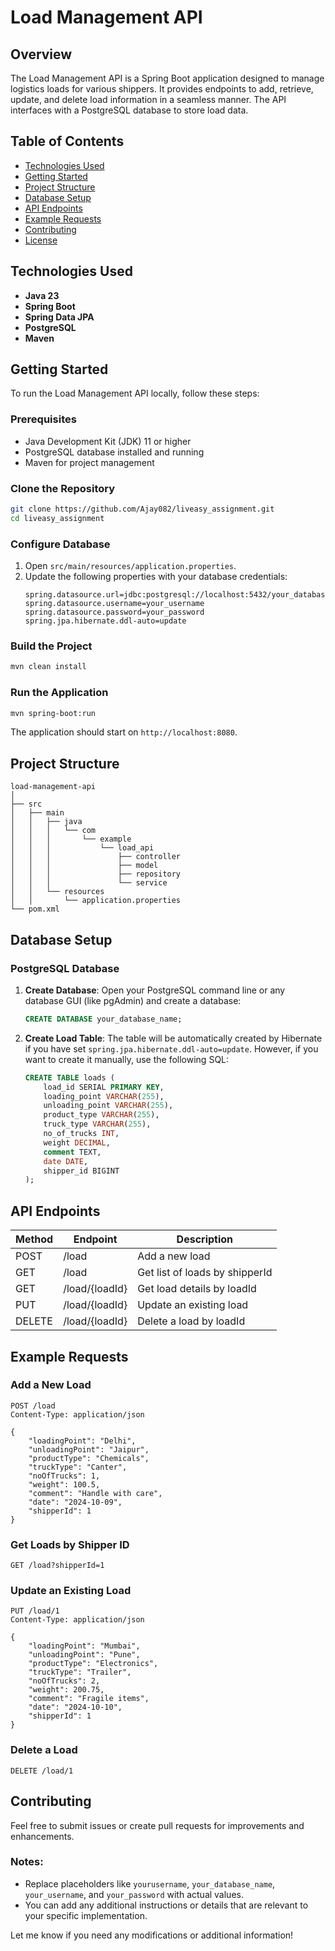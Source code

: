 # Load Management API

## Overview
The Load Management API is a Spring Boot application designed to manage logistics loads for various shippers. It provides endpoints to add, retrieve, update, and delete load information in a seamless manner. The API interfaces with a PostgreSQL database to store load data.

## Table of Contents
- [Technologies Used](#technologies-used)
- [Getting Started](#getting-started)
- [Project Structure](#project-structure)
- [Database Setup](#database-setup)
- [API Endpoints](#api-endpoints)
- [Example Requests](#example-requests)
- [Contributing](#contributing)
- [License](#license)

## Technologies Used
- **Java 23**
- **Spring Boot**
- **Spring Data JPA**
- **PostgreSQL**
- **Maven**

## Getting Started
To run the Load Management API locally, follow these steps:

### Prerequisites
- Java Development Kit (JDK) 11 or higher
- PostgreSQL database installed and running
- Maven for project management

### Clone the Repository
```bash
git clone https://github.com/Ajay082/liveasy_assignment.git
cd liveasy_assignment
```

### Configure Database
1. Open `src/main/resources/application.properties`.
2. Update the following properties with your database credentials:
   ```properties
   spring.datasource.url=jdbc:postgresql://localhost:5432/your_database_name
   spring.datasource.username=your_username
   spring.datasource.password=your_password
   spring.jpa.hibernate.ddl-auto=update
   ```

### Build the Project
```bash
mvn clean install
```

### Run the Application
```bash
mvn spring-boot:run
```
The application should start on `http://localhost:8080`.

## Project Structure
```
load-management-api
│
├── src
│   ├── main
│   │   ├── java
│   │   │   └── com
│   │   │       └── example
│   │   │           └── load_api
│   │   │               ├── controller
│   │   │               ├── model
│   │   │               ├── repository
│   │   │               └── service
│   │   └── resources
│   │       └── application.properties
└── pom.xml
```

## Database Setup
### PostgreSQL Database
1. **Create Database**: Open your PostgreSQL command line or any database GUI (like pgAdmin) and create a database:
   ```sql
   CREATE DATABASE your_database_name;
   ```

2. **Create Load Table**: The table will be automatically created by Hibernate if you have set `spring.jpa.hibernate.ddl-auto=update`. However, if you want to create it manually, use the following SQL:
   ```sql
   CREATE TABLE loads (
       load_id SERIAL PRIMARY KEY,
       loading_point VARCHAR(255),
       unloading_point VARCHAR(255),
       product_type VARCHAR(255),
       truck_type VARCHAR(255),
       no_of_trucks INT,
       weight DECIMAL,
       comment TEXT,
       date DATE,
       shipper_id BIGINT
   );
   ```

## API Endpoints
| Method | Endpoint                | Description                               |
|--------|-------------------------|-------------------------------------------|
| POST   | /load                   | Add a new load                            |
| GET    | /load                   | Get list of loads by shipperId           |
| GET    | /load/{loadId}         | Get load details by loadId                |
| PUT    | /load/{loadId}         | Update an existing load                   |
| DELETE | /load/{loadId}         | Delete a load by loadId                  |

## Example Requests
### Add a New Load
```http
POST /load
Content-Type: application/json

{
    "loadingPoint": "Delhi",
    "unloadingPoint": "Jaipur",
    "productType": "Chemicals",
    "truckType": "Canter",
    "noOfTrucks": 1,
    "weight": 100.5,
    "comment": "Handle with care",
    "date": "2024-10-09",
    "shipperId": 1
}
```

### Get Loads by Shipper ID
```http
GET /load?shipperId=1
```

### Update an Existing Load
```http
PUT /load/1
Content-Type: application/json

{
    "loadingPoint": "Mumbai",
    "unloadingPoint": "Pune",
    "productType": "Electronics",
    "truckType": "Trailer",
    "noOfTrucks": 2,
    "weight": 200.75,
    "comment": "Fragile items",
    "date": "2024-10-10",
    "shipperId": 1
}
```

### Delete a Load
```http
DELETE /load/1
```

## Contributing
Feel free to submit issues or create pull requests for improvements and enhancements.


### Notes:
- Replace placeholders like `yourusername`, `your_database_name`, `your_username`, and `your_password` with actual values.
- You can add any additional instructions or details that are relevant to your specific implementation.

Let me know if you need any modifications or additional information!

